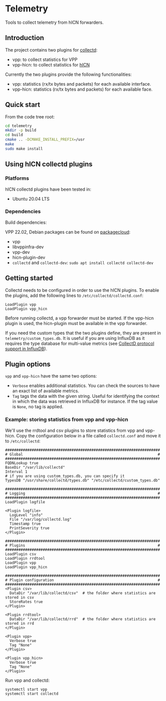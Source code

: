 # Telemetry

Tools to collect telemetry from hICN forwarders.

## Introduction

The project contains two plugins for [collectd](https://github.com/collectd/collectd):
* vpp: to collect statistics for VPP
* vpp-hicn: to collect statistics for [hICN](https://github.com/FDio/hicn)

Currently the two plugins provide the following functionalities:
* vpp: statistics (rx/tx bytes and packets) for each available interface.
* vpp-hicn: statistics (rx/tx bytes and packets) for each available face.

## Quick start

From the code tree root:

```bash
cd telemetry
mkdir -p build
cd build
cmake .. -DCMAKE_INSTALL_PREFIX=/usr
make
sudo make install
```

## Using hICN collectd plugins

### Platforms

hICN collectd plugins have been tested in:

- Ubuntu 20.04 LTS

### Dependencies

Build dependencies:

VPP 22.02, Debian packages can be found on
[packagecloud](https://packagecloud.io/fdio/release/install):
  - vpp
  - libvppinfra-dev
  - vpp-dev
  - hicn-plugin-dev
- `collectd` and `collectd-dev`: `sudo apt install collectd collectd-dev`

## Getting started

Collectd needs to be configured in order to use the hICN plugins.
To enable the plugins, add the following lines to `/etc/collectd/collectd.conf`:

```
LoadPlugin vpp
LoadPlugin vpp_hicn
```

Before running collectd, a vpp forwarder must be started. If the vpp-hicn plugin
is used, the hicn-plugin must be available in the vpp forwarder.

If you need the custom types that the two plugins define, they are present in
`telemetry/custom_types.db`. It is useful if you are using InfluxDB as it
requires the type database for multi-value metrics (see [CollectD protocol
support in
InfluxDB](https://docs.influxdata.com/influxdb/v1.7/supported_protocols/collectd/)).

## Plugin options
`vpp` and `vpp-hicn` have the same two options:
- `Verbose` enables additional statistics. You can check the sources to have an
  exact list of available metrics.
- `Tag` tags the data with the given string. Useful for identifying the context
  in which the data was retrieved in InfluxDB for instance. If the tag value is
  `None`, no tag is applied.

### Example: storing statistics from vpp and vpp-hicn

We'll use the rrdtool and csv plugins to store statistics from vpp and vpp-hicn.
Copy the configuration below in a file called `collectd.conf` and move
it to `/etc/collectd`:

```
######################################################################
# Global                                                             #
######################################################################
FQDNLookup true
BaseDir "/var/lib/collectd"
Interval 1
# if you are using custom_types.db, you can specify it
TypesDB "/usr/share/collectd/types.db" "/etc/collectd/custom_types.db"

######################################################################
# Logging                                                            #
######################################################################
LoadPlugin logfile

<Plugin logfile>
  LogLevel "info"
  File "/var/log/collectd.log"
  Timestamp true
  PrintSeverity true
</Plugin>

######################################################################
# Plugins                                                            #
######################################################################
LoadPlugin csv
LoadPlugin rrdtool
LoadPlugin vpp
LoadPlugin vpp_hicn

######################################################################
# Plugin configuration                                               #
######################################################################
<Plugin csv>
  DataDir "/var/lib/collectd/csv"  # the folder where statistics are stored in csv
  StoreRates true
</Plugin>

<Plugin rrdtool>
  DataDir "/var/lib/collectd/rrd"  # the folder where statistics are stored in rrd
</Plugin>

<Plugin vpp>
  Verbose true
  Tag "None"
</Plugin>

<Plugin vpp_hicn>
  Verbose true
  Tag "None"
</Plugin>
```

Run vpp and collectd:

```
systemctl start vpp
systemctl start collectd
```
